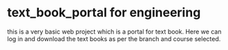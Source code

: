 # text_book_portal for engineering

this is a very basic web project which is a portal for text book.
Here we can log in and download the text books as per the branch and course selected.
